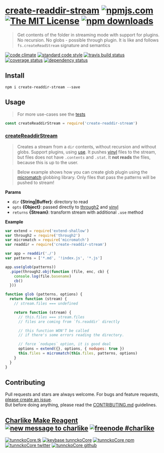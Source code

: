 # [create-readdir-stream][author-www-url] [![npmjs.com][npmjs-img]][npmjs-url] [![The MIT License][license-img]][license-url] [![npm downloads][downloads-img]][downloads-url] 

> Get contents of the folder in streaming mode with support for plugins. No recursion. No globs - possible through plugin. It is like and follows `fs.createReadStream` signature and semantics

[![code climate][codeclimate-img]][codeclimate-url] [![standard code style][standard-img]][standard-url] [![travis build status][travis-img]][travis-url] [![coverage status][coveralls-img]][coveralls-url] [![dependency status][david-img]][david-url]

## Install

```
npm i create-readdir-stream --save
```

## Usage
> For more use-cases see the [tests](./test.js)

```js
const createReaddirStream = require('create-readdir-stream')
```

### [createReaddirStream](index.js#L66)
> Creates a stream from a `dir` contents, without recursion and without globs. Support plugins, using [use][]. It pushes [vinyl][] files to the stream, but files does not have `.contents` and `.stat`. It **not reads** the files, because this is up to the user.

> Below example shows how you can create glob plugin using
the [micromatch][] globbing library. Only files that
pass the patterns will be pushed to stream!

**Params**

* `dir` **{String|Buffer}**: directory to read    
* `opts` **{Object}**: passed directly to [through2][] and [vinyl][]    
* `returns` **{Stream}**: transform stream with additional `.use` method  

**Example**

```js
var extend = require('extend-shallow')
var through2 = require('through2')
var micromatch = require('micromatch')
var readdir = require('create-readdir-stream')

var app = readdir('./')
var patterns = ['*.md', '!index.js', '*.js']

app.use(glob(patterns))
  .pipe(through2.obj(function (file, enc, cb) {
    console.log(file.basename)
    cb()
  }))

function glob (patterns, options) {
  return function (stream) {
    // stream.files === undefined

    return function (stream) {
      // this.files === stream.files
      // files are coming from `fs.readdir` directly

      // this function WON'T be called
      // if there's some errors reading the directory.

      // force `nodupes` option, it is good deal
      options = extend({}, options, { nodupes: true })
      this.files = micromatch(this.files, patterns, options)
    }
  }
}
```

## Contributing
Pull requests and stars are always welcome. For bugs and feature requests, [please create an issue](https://github.com/tunnckoCore/create-readdir-stream/issues/new).  
But before doing anything, please read the [CONTRIBUTING.md](./CONTRIBUTING.md) guidelines.

## [Charlike Make Reagent](http://j.mp/1stW47C) [![new message to charlike][new-message-img]][new-message-url] [![freenode #charlike][freenode-img]][freenode-url]

[![tunnckoCore.tk][author-www-img]][author-www-url] [![keybase tunnckoCore][keybase-img]][keybase-url] [![tunnckoCore npm][author-npm-img]][author-npm-url] [![tunnckoCore twitter][author-twitter-img]][author-twitter-url] [![tunnckoCore github][author-github-img]][author-github-url]

[micromatch]: https://github.com/jonschlinkert/micromatch
[through2]: https://github.com/rvagg/through2
[use]: https://github.com/jonschlinkert/use
[vinyl]: https://github.com/gulpjs/vinyl

[npmjs-url]: https://www.npmjs.com/package/create-readdir-stream
[npmjs-img]: https://img.shields.io/npm/v/create-readdir-stream.svg?label=create-readdir-stream

[license-url]: https://github.com/tunnckoCore/create-readdir-stream/blob/master/LICENSE
[license-img]: https://img.shields.io/npm/l/create-readdir-stream.svg

[downloads-url]: https://www.npmjs.com/package/create-readdir-stream
[downloads-img]: https://img.shields.io/npm/dm/create-readdir-stream.svg

[codeclimate-url]: https://codeclimate.com/github/tunnckoCore/create-readdir-stream
[codeclimate-img]: https://img.shields.io/codeclimate/github/tunnckoCore/create-readdir-stream.svg

[travis-url]: https://travis-ci.org/tunnckoCore/create-readdir-stream
[travis-img]: https://img.shields.io/travis/tunnckoCore/create-readdir-stream/master.svg

[coveralls-url]: https://coveralls.io/r/tunnckoCore/create-readdir-stream
[coveralls-img]: https://img.shields.io/coveralls/tunnckoCore/create-readdir-stream.svg

[david-url]: https://david-dm.org/tunnckoCore/create-readdir-stream
[david-img]: https://img.shields.io/david/tunnckoCore/create-readdir-stream.svg

[standard-url]: https://github.com/feross/standard
[standard-img]: https://img.shields.io/badge/code%20style-standard-brightgreen.svg

[author-www-url]: http://www.tunnckocore.tk
[author-www-img]: https://img.shields.io/badge/www-tunnckocore.tk-fe7d37.svg

[keybase-url]: https://keybase.io/tunnckocore
[keybase-img]: https://img.shields.io/badge/keybase-tunnckocore-8a7967.svg

[author-npm-url]: https://www.npmjs.com/~tunnckocore
[author-npm-img]: https://img.shields.io/badge/npm-~tunnckocore-cb3837.svg

[author-twitter-url]: https://twitter.com/tunnckoCore
[author-twitter-img]: https://img.shields.io/badge/twitter-@tunnckoCore-55acee.svg

[author-github-url]: https://github.com/tunnckoCore
[author-github-img]: https://img.shields.io/badge/github-@tunnckoCore-4183c4.svg

[freenode-url]: http://webchat.freenode.net/?channels=charlike
[freenode-img]: https://img.shields.io/badge/freenode-%23charlike-5654a4.svg

[new-message-url]: https://github.com/tunnckoCore/ama
[new-message-img]: https://img.shields.io/badge/ask%20me-anything-green.svg

